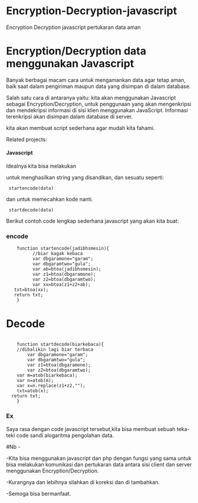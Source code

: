 # Encryption-Decryption-javascript
Encryption Decryption javascript pertukaran data aman

# Encryption/Decryption data menggunakan Javascript

Banyak berbagai macam cara untuk mengamankan data agar tetap aman,
baik saat dalam pengiriman maupun data yang disimpan di dalam database.

Salah satu cara di antaranya yaitu:
 kita akan menggunakan Javascript sebagai Encryption/Decryption,
 untuk penggunaan yang akan mengenkripsi dan mendekripsi informasi di sisi klien menggunakan JavaScript.
 Informasi terenkripsi akan disimpan dalam database di server.
 
 kita akan membuat script sederhana agar mudah kita fahami.
 


Related projects:



#### Javascript 

Idealnya kita bisa melakukan 

untuk menghasilkan string yang disandikan, dan sesuatu seperti:

```
 startencode(data) 
 ```
 dan untuk memecahkan kode nanti.
 
 ```
  startdecode(data)
   ```
   

Berikut contoh code lengkap sederhana javascript yang akan kita buat:
### encode


```
	function startencode(jadibhsmesin){
		  //biar kagak kebaca
		  var dbgaramone="garam";
		  var dbgaramtwo="gula";
		  var ab=btoa(jadibhsmesin);
		  var z1=btoa(dbgaramone);
		  var z2=btoa(dbgaramtwo);
		  var xx=btoa(z1+z2+ab);
   txt=btoa(xx);
   return txt;
	}
```


# Decode
	
	

```

	function startdecode(biarkebaca){
	//dibalikin lagi biar terbaca
		var dbgaramone="garam";
		var dbgaramtwo="gula";
		var z1=btoa(dbgaramone);
		var z2=btoa(dbgaramtwo);
	var m=atob(biarkebaca);
	var n=atob(m);
	var x=n.replace(z1+z2,"");
	txt=atob(x);
  return txt;
	}
```

### Ex


Saya rasa dengan code javascript tersebut,kita bisa membuat sebuah teka-teki code sandi alogaritma pengolahan data.

#Nb -

 -Kita bisa menggunakan javascript dan php dengan fungsi yang sama untuk bisa melakukan komunikasi dan pertukaran data antara sisi client dan server menggunakan Encryption/Decryption.

 -Kurangnya dan lebihnya silahkan di koreksi dan di tambahkan.
 
-Semoga bisa bermanfaat.
 
